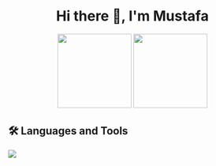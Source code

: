 <h1 align="center">
    Hi there 👋, I'm Mustafa
</h1>

<p align="center">
    <img height=150 src="https://github-readme-stats.vercel.app/api?username=mustafadnms&show_icons=true&bg_color=0d1117&text_color=bdc3c7&title_color=f1c40f&icon_color=f1c40f&hide_border=true">  
    <img height=150 src="https://github-readme-stats.vercel.app/api/top-langs/?username=mustafadnms&bg_color=0d1117&text_color=bdc3c7&title_color=f1c40f&hide_border=true&layout=compact&langs_count=7">
</p>

## 🛠 Languages and Tools

<img src="https://cdn4.iconfinder.com/data/icons/flat-brand-logo-2/512/html5-256.png">













<!--
**mustafadnms/mustafadnms** is a ✨ _special_ ✨ repository because its `README.md` (this file) appears on your GitHub profile.

Here are some ideas to get you started:

- 🔭 I’m currently working on ...
- 🌱 I’m currently learning ...
- 👯 I’m looking to collaborate on ...
- 🤔 I’m looking for help with ...
- 💬 Ask me about ...
- 📫 How to reach me: ...
- 😄 Pronouns: ...
- ⚡ Fun fact: ...
-->
